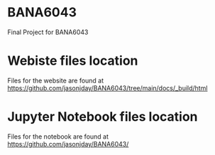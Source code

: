 # BANA6043
Final Project for BANA6043

# Webiste files location
Files for the website are found at https://github.com/jasonjday/BANA6043/tree/main/docs/_build/html

# Jupyter Notebook files location
Files for the notebook are found at https://github.com/jasonjday/BANA6043/

